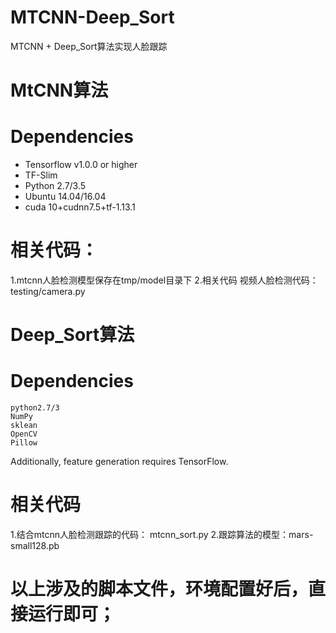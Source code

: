# MTCNN-Deep_Sort
MTCNN + Deep_Sort算法实现人脸跟踪

# MtCNN算法
# Dependencies
* Tensorflow v1.0.0 or higher
* TF-Slim
* Python 2.7/3.5
* Ubuntu 14.04/16.04
* cuda 10+cudnn7.5+tf-1.13.1

# 相关代码：
 1.mtcnn人脸检测模型保存在tmp/model目录下
 2.相关代码
  视频人脸检测代码：testing/camera.py 

# Deep_Sort算法
# Dependencies
    python2.7/3
    NumPy
    sklean
    OpenCV
    Pillow
  Additionally, feature generation requires TensorFlow.

# 相关代码
 1.结合mtcnn人脸检测跟踪的代码： mtcnn_sort.py
 2.跟踪算法的模型：mars-small128.pb


# 以上涉及的脚本文件，环境配置好后，直接运行即可；
